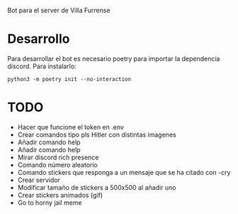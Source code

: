 Bot para el server de Villa Furrense

# Desarrollo
Para desarrollar el bot es necesario poetry para importar la dependencia discord. Para instalarlo:
```
python3 -m poetry init --no-interaction
```

# TODO
- Hacer que funcione el token en .env
- Crear comandos tipo pls Hitler con distintas imagenes
- Añadir comando help
- Añadir comando help
- Mirar discord rich presence
- Comando número aleatorio
- Comando stickers que responga a un mensaje que se ha citado con -cry
- Crear servidor
- Modificar tamaño de stickers a 500x500 al añadir uno
- Crear stickers animados (gif)
- Go to horny jail meme
